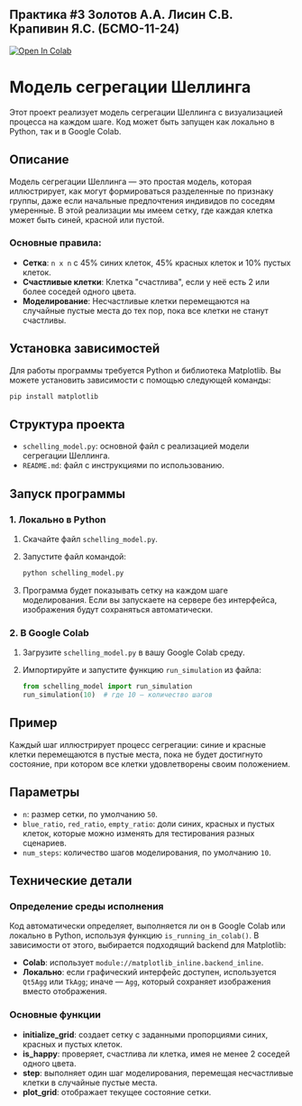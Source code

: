 ## Практика #3 Золотов А.А. Лисин С.В. Крапивин Я.С. (БСМО-11-24) 

[![Open In Colab](https://colab.research.google.com/assets/colab-badge.svg)](https://colab.research.google.com/github/zol-krap-lis/pr-3/blob/main/pr3.ipynb)

# Модель сегрегации Шеллинга

Этот проект реализует модель сегрегации Шеллинга с визуализацией процесса на каждом шаге. Код может быть запущен как локально в Python, так и в Google Colab.

## Описание

Модель сегрегации Шеллинга — это простая модель, которая иллюстрирует, как могут формироваться разделенные по признаку группы, даже если начальные предпочтения индивидов по соседям умеренные. В этой реализации мы имеем сетку, где каждая клетка может быть синей, красной или пустой. 

### Основные правила:
- **Сетка**: `n x n` с 45% синих клеток, 45% красных клеток и 10% пустых клеток.
- **Счастливые клетки**: Клетка "счастлива", если у неё есть 2 или более соседей одного цвета.
- **Моделирование**: Несчастливые клетки перемещаются на случайные пустые места до тех пор, пока все клетки не станут счастливы.

## Установка зависимостей

Для работы программы требуется Python и библиотека Matplotlib. Вы можете установить зависимости с помощью следующей команды:

```bash
pip install matplotlib
```

## Структура проекта

- `schelling_model.py`: основной файл с реализацией модели сегрегации Шеллинга.
- `README.md`: файл с инструкциями по использованию.

## Запуск программы

### 1. Локально в Python

1. Скачайте файл `schelling_model.py`.
2. Запустите файл командой:

   ```bash
   python schelling_model.py
   ```

3. Программа будет показывать сетку на каждом шаге моделирования. Если вы запускаете на сервере без интерфейса, изображения будут сохраняться автоматически.

### 2. В Google Colab

1. Загрузите `schelling_model.py` в вашу Google Colab среду.
2. Импортируйте и запустите функцию `run_simulation` из файла:

   ```python
   from schelling_model import run_simulation
   run_simulation(10)  # где 10 — количество шагов
   ```

## Пример

Каждый шаг иллюстрирует процесс сегрегации: синие и красные клетки перемещаются в пустые места, пока не будет достигнуто состояние, при котором все клетки удовлетворены своим положением.

## Параметры

- `n`: размер сетки, по умолчанию `50`.
- `blue_ratio`, `red_ratio`, `empty_ratio`: доли синих, красных и пустых клеток, которые можно изменять для тестирования разных сценариев.
- `num_steps`: количество шагов моделирования, по умолчанию `10`.

## Технические детали

### Определение среды исполнения

Код автоматически определяет, выполняется ли он в Google Colab или локально в Python, используя функцию `is_running_in_colab()`. В зависимости от этого, выбирается подходящий backend для Matplotlib:
- **Colab**: использует `module://matplotlib_inline.backend_inline`.
- **Локально**: если графический интерфейс доступен, используется `Qt5Agg` или `TkAgg`; иначе — `Agg`, который сохраняет изображения вместо отображения.

### Основные функции

- **initialize_grid**: создает сетку с заданными пропорциями синих, красных и пустых клеток.
- **is_happy**: проверяет, счастлива ли клетка, имея не менее 2 соседей одного цвета.
- **step**: выполняет один шаг моделирования, перемещая несчастливые клетки в случайные пустые места.
- **plot_grid**: отображает текущее состояние сетки.
